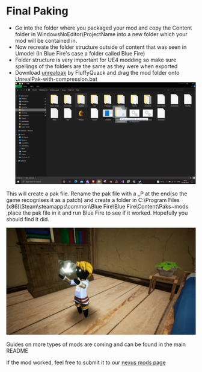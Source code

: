 # Final Paking

- Go into the folder where you packaged your mod and copy the Content folder in WindowsNoEditor\\ProjectName into a new folder which your mod will be contained in.
- Now recreate the folder structure outside of content that was seen in Umodel (In Blue Fire's case a folder called Blue Fire)
- Folder structure is very important for UE4 modding so make sure spellings of the folders are the same as they were when exported
- Download [unrealpak](https://github.com/bananaturtlesandwich/Blue-Fire-Modding-Guide/blob/main/Tools/UnrealPak.zip) by FluffyQuack and drag the mod folder onto UnrealPak-with-compression.bat
![](Images/Pak.png)

This will create a pak file. Rename the pak file with a _P at the end(so the game recognises it as a patch) and create a folder in C:\Program Files (x86)\Steam\steamapps\common\Blue Fire\Blue Fire\Content\Paks\~mods ,place the pak file in it and run Blue Fire to see if it worked. Hopefully you should find it did.

![](Images/drip.png)

Guides on more types of mods are coming and can be found in the main README

If the mod worked, feel free to submit it to our [nexus mods page](https://www.nexusmods.com/bluefire/mods/) 
